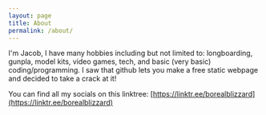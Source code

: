 ```yaml
---
layout: page
title: About
permalink: /about/
---
```


I'm Jacob, I have many hobbies including but not limited to: longboarding, gunpla, model kits, video games, tech, and basic (very basic) coding/programming. I saw that github lets you make a free static webpage and decided to take a crack at it!

You can find all my socials on this linktree: [https://linktr.ee/borealblizzard](https://linktr.ee/borealblizzard)

[jekyll-paper]: https://github.com/ghosind/Jekyll-Paper
[jekyll-paper-issues]: https://github.com/ghosind/Jekyll-Paper/issues
